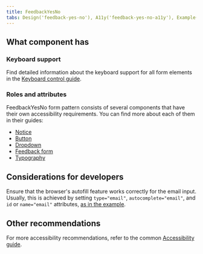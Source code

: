 ```yaml
---
title: FeedbackYesNo
tabs: Design('feedback-yes-no'), A11y('feedback-yes-no-a11y'), Example('feedback-yes-no-code')
---
```


## What component has

### Keyboard support

Find detailed information about the keyboard support for all form elements in the [Keyboard control guide](/core-principles/a11y/a11y-keyboard).

### Roles and attributes

FeedbackYesNo form pattern consists of several components that have their own accessibility requirements. You can find more about each of them in their guides:

- [Notice](/components/notice/notice-a11y)
- [Button](/components/button/button-a11y)
- [Dropdown](/components/dropdown/dropdown-a11y)
- [Feedback form](/components/feedback-form/feedback-form-a11y)
- [Typography](/style/typography/typography-a11y)

## Considerations for developers

Ensure that the browser's autofill feature works correctly for the email input. Usually, this is achieved by setting `type="email"`, `autocomplete="email"`, and `id` or `name="email"` attributes, [as in the example](./feedback-yes-no-code.md).

## Other recommendations

For more accessibility recommendations, refer to the common [Accessibility guide](/core-principles/a11y/a11y).
